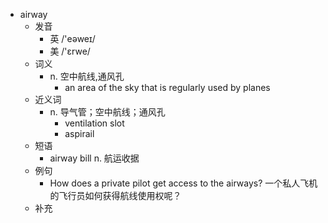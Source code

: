 - airway
  - 发音
    - 英 /'eəweɪ/
    - 美 /'ɛrwe/
  - 词义
    - n. 空中航线,通风孔
      - an area of the sky that is regularly used by planes
  - 近义词
    - n. 导气管；空中航线；通风孔
      - ventilation slot
      - aspirail
  - 短语
    - airway bill n. 航运收据
  - 例句
    - How does a private pilot get access to the airways? 一个私人飞机的飞行员如何获得航线使用权呢？
  - 补充